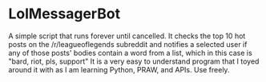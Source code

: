 # LolMessagerBot

A simple script that runs forever until cancelled. It checks the top 10 hot posts on the /r/leagueoflegends subreddit and notifies a selected user if any of those posts' bodies contain a word from a list, which in this case is "bard, riot, pls, support" It is a very easy to understand program that I toyed around it with as I am learning Python, PRAW, and APIs. Use freely.
